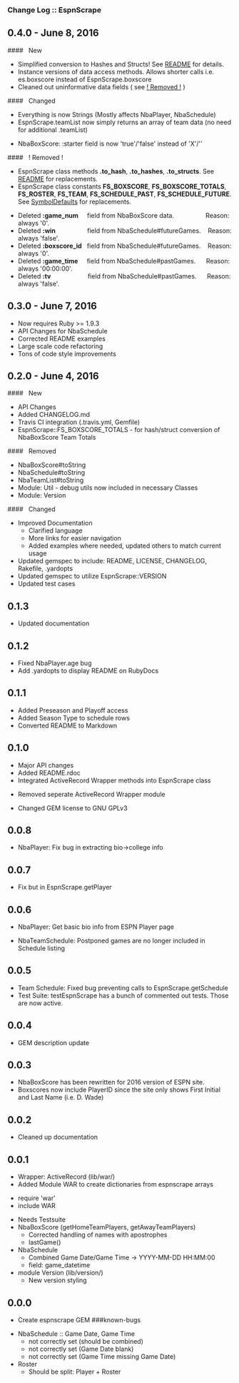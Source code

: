 ### Change Log :: EspnScrape
## 0.4.0 - June 8, 2016
####&nbsp;&nbsp;&nbsp;New
+ Simplified conversion to Hashes and Structs! See [README] for details.
+ Instance versions of data access methods. Allows shorter calls i.e. es.boxscore instead of EspnScrape.boxscore
+ Cleaned out uninformative data fields ( see [! Removed !](#removed) )

####&nbsp;&nbsp;&nbsp;Changed
+ Everything is now Strings (Mostly affects NbaPlayer, NbaSchedule)
+ EspnScrape.teamList now simply returns an array of team data (no need for additional .teamList)
- NbaBoxScore: :starter field is now 'true'/'false' instead of 'X'/''

####&nbsp;&nbsp;&nbsp;! Removed !
- EspnScrape class methods **.to_hash**, **.to_hashes**, **.to_structs**. See [README] for replacements.
- EspnScrape class constants **FS_BOXSCORE**, **FS_BOXSCORE_TOTALS**, **FS_ROSTER**, **FS_TEAM**, **FS_SCHEDULE_PAST**, **FS_SCHEDULE_FUTURE**. See [SymbolDefaults] for replacements.
+ Deleted **:game_num** &nbsp;&nbsp;&nbsp;&nbsp;field from&nbsp;NbaBoxScore data.&nbsp;&nbsp;&nbsp;&nbsp;&nbsp;&nbsp;&nbsp;&nbsp;&nbsp;&nbsp;&nbsp;&nbsp;&nbsp;&nbsp;&nbsp;&nbsp;&nbsp;&nbsp;Reason: always '0'.
+ Deleted **:win**&nbsp;&nbsp;&nbsp;&nbsp;&nbsp;&nbsp;&nbsp;&nbsp;&nbsp;&nbsp;&nbsp;&nbsp;&nbsp;&nbsp;&nbsp;&nbsp;&nbsp;&nbsp;field from NbaSchedule#futureGames.&nbsp;&nbsp;&nbsp;&nbsp;Reason: always 'false'.
+ Deleted **:boxscore_id**&nbsp;&nbsp;&nbsp;field from NbaSchedule#futureGames.&nbsp;&nbsp;&nbsp;&nbsp;Reason: always '0'.
+ Deleted **:game_time**&nbsp;&nbsp;&nbsp;&nbsp;&nbsp;field from&nbsp;NbaSchedule#pastGames.&nbsp;&nbsp;&nbsp;&nbsp;&nbsp;&nbsp;Reason: always '00:00:00'.
+ Deleted **:tv**&nbsp;&nbsp;&nbsp;&nbsp;&nbsp;&nbsp;&nbsp;&nbsp;&nbsp;&nbsp;&nbsp;&nbsp;&nbsp;&nbsp;&nbsp;&nbsp;&nbsp;&nbsp;&nbsp;&nbsp;&nbsp;field from&nbsp;NbaSchedule#pastGames.&nbsp;&nbsp;&nbsp;&nbsp;&nbsp;&nbsp;Reason: always 'false'.

[README]:./README.md
[SymbolDefaults]: http://www.rubydoc.info/gems/espnscrape/0.4.0/SymbolDefaults

## 0.3.0 - June 7, 2016
+ Now requires Ruby >= 1.9.3
+ API Changes for NbaSchedule
+ Corrected README examples
+ Large scale code refactoring
+ Tons of code style improvements

## 0.2.0 - June 4, 2016
####&nbsp;&nbsp;&nbsp;New
+ API Changes
+ Added CHANGELOG.md
+ Travis CI integration (.travis.yml, Gemfile)
+ EspnScrape::FS_BOXSCORE_TOTALS - for hash/struct conversion of NbaBoxScore Team Totals

####&nbsp;&nbsp;&nbsp;Removed
+ NbaBoxScore#toString
+ NbaSchedule#toString
+ NbaTeamList#toString
+ Module: Util - debug utils now included in necessary Classes
+ Module: Version

####&nbsp;&nbsp;&nbsp;Changed
+ Improved Documentation
  * Clarified language
  * More links for easier navigation
  * Added examples where needed, updated others to match current usage
+ Updated gemspec to include: README, LICENSE, CHANGELOG, Rakefile, .yardopts
+ Updated gemspec to utilize EspnScrape::VERSION
+ Updated test cases

## 0.1.3
+ Updated documentation  

## 0.1.2
+ Fixed NbaPlayer.age bug
+ Add .yardopts to display README on RubyDocs

## 0.1.1
+ Added Preseason and Playoff access
+ Added Season Type to schedule rows
+ Converted README to Markdown

## 0.1.0
+ Major API changes
+ Added README.rdoc
+ Integrated ActiveRecord Wrapper methods into EspnScrape class
- Removed seperate ActiveRecord Wrapper module
+ Changed GEM license to GNU GPLv3

## 0.0.8
- NbaPlayer: Fix bug in extracting bio->college info

## 0.0.7
- Fix but in EspnScrape.getPlayer

## 0.0.6
+ NbaPlayer: Get basic bio info from ESPN Player page
- NbaTeamSchedule: Postponed games are no longer included in Schedule listing

## 0.0.5
+ Team Schedule: Fixed bug preventing calls to EspnScrape.getSchedule
+ Test Suite: testEspnScrape has a bunch of commented out tests. Those are now active.

## 0.0.4
+ GEM description update

## 0.0.3
+ NbaBoxScore has been rewritten for 2016 version of ESPN site.
+ Boxscores now include PlayerID since the site only shows First Initial and Last Name (i.e. D. Wade)

## 0.0.2
+ Cleaned up documentation

## 0.0.1
+ Wrapper: ActiveRecord (lib/war/)
+   Added Module WAR to create dictionaries from espnscrape arrays  
  * require 'war'  
  * include WAR   
+ Needs Testsuite
+ NbaBoxScore (getHomeTeamPlayers, getAwayTeamPlayers)  
  * Corrected handling of names with apostrophes  
  * lastGame()  
+ NbaSchedule  
  * Combined Game Date/Game Time -> YYYY-MM-DD HH:MM:00    
  * field: game_datetime  
+ module Version (lib/version/)  
  * New version styling

## 0.0.0
- Create espnscrape GEM
###known-bugs
* NbaSchedule :: Game Date, Game Time  
  * not correctly set (should be combined)  
  * not correctly set (Game Date blank)  
  * not correctly set (Game Time missing Game Date)  
* Roster  
  * Should be split: Player + Roster  
